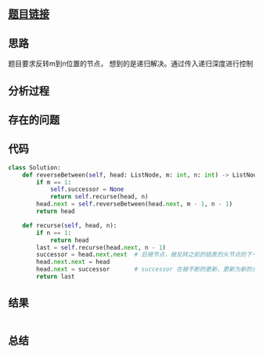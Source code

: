 [//]: # (@Author  : xu.junpeng)
[//]: # (@Time    : 2020/7/12 11:08 上午)
## [题目链接](https://leetcode.com/problems/reverse-linked-list-ii/)

## 思路
题目要求反转m到n位置的节点， 想到的是递归解决。通过传入递归深度进行控制
## 分析过程

## 存在的问题

## 代码
```python
class Solution:
    def reverseBetween(self, head: ListNode, m: int, n: int) -> ListNode:
        if m == 1:
            self.successor = None
            return self.recurse(head, n)
        head.next = self.reverseBetween(head.next, m - 1, n - 1)
        return head

    def recurse(self, head, n):
        if n == 1:
            return head
        last = self.recurse(head.next, n - 1)
        successor = head.next.next  # 后继节点，被反转之前的链表的头节点的下一个节点
        head.next.next = head
        head.next = successor       # successor 在被不断的更新，更新为新的头节点的后继节点
        return last

```

## 结果
```

```
## 总结

